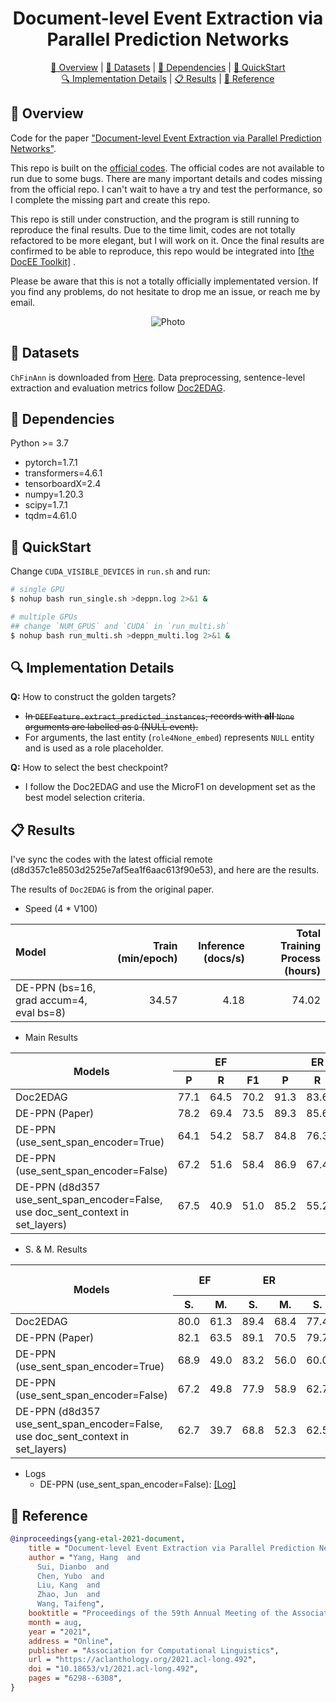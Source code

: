 <div align="center">
  <h1>Document-level Event Extraction via Parallel Prediction Networks</h1>
  <a href="#overview">🧱 Overview</a> | <a href="#datasets">💾 Datasets</a> | <a href="#dependencies">🌴 Dependencies</a> | <a href="#quickstart">🚀 QuickStart</a> <br />
  <a href="#implementation-detail">🔍 Implementation Details</a> | <a href="#results">📋 Results</a> | <a href="#reference">💌 Reference</a>
</div>


<h2 id="overview">🧱 Overview</h2>

Code for the paper ["Document-level Event Extraction via Parallel Prediction Networks"](https://aclanthology.org/2021.acl-long.492/).

This repo is built on the [official codes](https://github.com/HangYang-NLP/DE-PPN).
The official codes are not available to run due to some bugs.
There are many important details and codes missing from the official repo.
I can't wait to have a try and test the performance, so I complete the missing part and create this repo.

This repo is still under construction, and the program is still running to reproduce the final results.
Due to the time limit, codes are not totally refactored to be more elegant, but I will work on it.
Once the final results are confirmed to be able to reproduce, this repo would be integrated into [[the DocEE Toolkit]](https://github.com/Spico197/DocEE) .

Please be aware that this is not a totally officially implementated version.
If you find any problems, do not hesitate to drop me an issue, or reach me by email.

<p align="center">
  <img src="./overview.png" alt="Photo" style="width=100%;">
</p>

<h2 id="datasets">💾 Datasets</h2>

`ChFinAnn` is downloaded from [Here](https://github.com/dolphin-zs/Doc2EDAG/blob/master/Data.zip).
Data preprocessing, sentence-level extraction and evaluation metrics follow [Doc2EDAG](https://github.com/dolphin-zs/Doc2EDAG).

<h2 id="dependencies">🌴 Dependencies</h2>

Python >= 3.7
- pytorch=1.7.1
- transformers=4.6.1
- tensorboardX=2.4
- numpy=1.20.3
- scipy=1.7.1
- tqdm=4.61.0

<h2 id="quickstart">🚀 QuickStart</h2>

Change `CUDA_VISIBLE_DEVICES` in `run.sh` and run:

```bash
# single GPU
$ nohup bash run_single.sh >deppn.log 2>&1 &

# multiple GPUs
## change `NUM_GPUS` and `CUDA` in `run_multi.sh`
$ nohup bash run_multi.sh >deppn_multi.log 2>&1 &
```

<h2 id="implementation-detail">🔍 Implementation Details</h2>

**Q:** How to construct the golden targets?
- ~~In `DEEFeature.extract_predicted_instances`, records with **all** `None` arguments are labelled as `0` (NULL event).~~
- For arguments, the last entity (`role4None_embed`) represents `NULL` entity and is used as a role placeholder.

**Q:** How to select the best checkpoint?
- I follow the Doc2EDAG and use the MicroF1 on development set as the best model selection criteria.


<h2 id="results">📋 Results</h2>

I've sync the codes with the latest official remote (d8d357c1e8503d2525e7af5ea1f6aac613f90e53), and here are the results.

The results of `Doc2EDAG` is from the original paper.

- Speed (4 * V100)

| Model  | Train (min/epoch) | Inference (docs/s) | Total Training Process (hours) |
| :----- | ----------------: | -----------------: | -----------------------------: |
| DE-PPN (bs=16, grad accum=4, eval bs=8) |             34.57  |               4.18  |                          74.02  |

- Main Results

<table>
<thead>
  <tr>
    <th rowspan="2">Models</th>
    <th colspan="3">EF</th>
    <th colspan="3">ER</th>
    <th colspan="3">EU</th>
    <th colspan="3">EO</th>
    <th colspan="3">EP</th>
    <th colspan="3">Overall Macro</th>
    <th colspan="3">Overall Micro</th>
  </tr>
  <tr>
    <th>P</th>
    <th>R</th>
    <th>F1</th>
    <th>P</th>
    <th>R</th>
    <th>F1</th>
    <th>P</th>
    <th>R</th>
    <th>F1</th>
    <th>P</th>
    <th>R</th>
    <th>F1</th>
    <th>P</th>
    <th>R</th>
    <th>F1</th>
    <th>P</th>
    <th>R</th>
    <th>F1</th>
    <th>P</th>
    <th>R</th>
    <th>F1</th>
  </tr>
</thead>
<tbody>
  <tr>
    <td>Doc2EDAG</td>
    <td>77.1</td>
    <td>64.5</td>
    <td>70.2</td>
    <td>91.3</td>
    <td>83.6</td>
    <td>87.3</td>
    <td>80.2</td>
    <td>65.0</td>
    <td>71.8</td>
    <td>82.1</td>
    <td>69.0</td>
    <td>75.0</td>
    <td>80.0</td>
    <td>74.8</td>
    <td>77.3</td>
    <td></td>
    <td></td>
    <td>76.3</td>
    <td></td>
    <td></td>
    <td></td>
  </tr>
  <tr>
    <td>DE-PPN (Paper)</td>
    <td>78.2</td>
    <td>69.4</td>
    <td>73.5</td>
    <td>89.3</td>
    <td>85.6</td>
    <td>87.4</td>
    <td>69.7</td>
    <td>79.9</td>
    <td>74.4</td>
    <td>81.0</td>
    <td>71.3</td>
    <td>75.8</td>
    <td>83.8</td>
    <td>73.7</td>
    <td>78.4</td>
    <td></td>
    <td></td>
    <td>77.9</td>
    <td></td>
    <td></td>
    <td></td>
  </tr>
  <tr>
    <td>DE-PPN (use_sent_span_encoder=True)</td>
    <td>64.1</td>
    <td>54.2</td>
    <td>58.7</td>
    <td>84.8</td>
    <td>76.3</td>
    <td>80.3</td>
    <td>59.0</td>
    <td>49.5</td>
    <td>53.8</td>
    <td>63.3</td>
    <td>50.9</td>
    <td>56.4</td>
    <td>70.5</td>
    <td>55.3</td>
    <td>62.0</td>
    <td>68.3</td>
    <td>57.2</td>
    <td>62.2</td>
    <td>72.6</td>
    <td>59.5</td>
    <td>65.4</td>
  </tr>
  <tr>
    <td>DE-PPN (use_sent_span_encoder=False)</td>
    <td>67.2</td>
    <td>51.6</td>
    <td>58.4</td>
    <td>86.9</td>
    <td>67.4</td>
    <td>75.9</td>
    <td>61.8</td>
    <td>49.6</td>
    <td>55.1</td>
    <td>66.5</td>
    <td>50.4</td>
    <td>57.3</td>
    <td>71.9</td>
    <td>57.7</td>
    <td>64.0</td>
    <td>70.9</td>
    <td>55.3</td>
    <td>62.1</td>
    <td>74.2</td>
    <td>58.6</td>
    <td>65.5</td>
  </tr>
  <tr>
    <td>DE-PPN (d8d357 use_sent_span_encoder=False, use doc_sent_context in set_layers)</td>
    <td>67.5</td>
    <td>40.9</td>
    <td>51.0</td>
    <td>85.2</td>
    <td>55.2</td>
    <td>67.0</td>
    <td>61.2</td>
    <td>51.3</td>
    <td>55.8</td>
    <td>69.4</td>
    <td>50.4</td>
    <td>58.4</td>
    <td>70.7</td>
    <td>43.6</td>
    <td>53.9</td>
    <td>70.8</td>
    <td>48.3</td>
    <td>57.2</td>
    <td>73.2</td>
    <td>47.2</td>
    <td>57.4</td>
  </tr>
</tbody>
</table>

- S. & M. Results

<table>
<thead>
  <tr>
    <th rowspan="2">Models</th>
    <th colspan="2">EF</th>
    <th colspan="2">ER</th>
    <th colspan="2">EU</th>
    <th colspan="2">EO</th>
    <th colspan="2">EP</th>
    <th colspan="2">Overall Macro</th>
    <th colspan="2">Overall Micro</th>
  </tr>
  <tr>
    <th>S.</th>
    <th>M.</th>
    <th>S.</th>
    <th>M.</th>
    <th>S.</th>
    <th>M.</th>
    <th>S.</th>
    <th>M.</th>
    <th>S.</th>
    <th>M.</th>
    <th>S.</th>
    <th>M.</th>
    <th>S.</th>
    <th>M.</th>
  </tr>
</thead>
<tbody>
  <tr>
    <td>Doc2EDAG</td>
    <td>80.0</td>
    <td>61.3</td>
    <td>89.4</td>
    <td>68.4</td>
    <td>77.4</td>
    <td>64.6</td>
    <td>79.4</td>
    <td>69.5</td>
    <td>85.5</td>
    <td>72.5</td>
    <td>82.3</td>
    <td>67.3</td>
    <td></td>
    <td></td>
  </tr>
  <tr>
    <td>DE-PPN (Paper)</td>
    <td>82.1</td>
    <td>63.5</td>
    <td>89.1</td>
    <td>70.5</td>
    <td>79.7</td>
    <td>66.7</td>
    <td>80.6</td>
    <td>69.6</td>
    <td>88.0</td>
    <td>73.2</td>
    <td>83.9</td>
    <td>68.7</td>
    <td></td>
    <td></td>
  </tr>
  <tr>
    <td>DE-PPN (use_sent_span_encoder=True)</td>
    <td>68.9</td>
    <td>49.0</td>
    <td>83.2</td>
    <td>56.0</td>
    <td>60.0</td>
    <td>45.7</td>
    <td>67.8</td>
    <td>41.7</td>
    <td>75.9</td>
    <td>53.7</td>
    <td>71.2</td>
    <td>49.2</td>
    <td>77.0</td>
    <td>52.2</td>
  </tr>
  <tr>
    <td>DE-PPN (use_sent_span_encoder=False)</td>
    <td>67.2</td>
    <td>49.8</td>
    <td>77.9</td>
    <td>58.9</td>
    <td>62.7</td>
    <td>45.2</td>
    <td>64.4</td>
    <td>48.3</td>
    <td>74.6</td>
    <td>57.7</td>
    <td>69.3</td>
    <td>52.0</td>
    <td>74.0</td>
    <td>56.0</td>
  </tr>
  <tr>
    <td>DE-PPN (d8d357 use_sent_span_encoder=False, use doc_sent_context in set_layers)</td>
    <td>62.7</td>
    <td>39.7</td>
    <td>68.8</td>
    <td>52.3</td>
    <td>62.5</td>
    <td>46.9</td>
    <td>66.6</td>
    <td>47.6</td>
    <td>62.3</td>
    <td>49.1</td>
    <td>64.6</td>
    <td>47.1</td>
    <td>65.3</td>
    <td>48.4</td>
  </tr>
</tbody>
</table>

- Logs
  - DE-PPN (use_sent_span_encoder=False): [[Log]](Logs/shrink-deppn-reprod-1219-with_crf-ok_flag0-removeDup-noModEnc.log)

<h2 id="reference">💌 Reference</h2>

```bibtex
@inproceedings{yang-etal-2021-document,
    title = "Document-level Event Extraction via Parallel Prediction Networks",
    author = "Yang, Hang  and
      Sui, Dianbo  and
      Chen, Yubo  and
      Liu, Kang  and
      Zhao, Jun  and
      Wang, Taifeng",
    booktitle = "Proceedings of the 59th Annual Meeting of the Association for Computational Linguistics and the 11th International Joint Conference on Natural Language Processing (Volume 1: Long Papers)",
    month = aug,
    year = "2021",
    address = "Online",
    publisher = "Association for Computational Linguistics",
    url = "https://aclanthology.org/2021.acl-long.492",
    doi = "10.18653/v1/2021.acl-long.492",
    pages = "6298--6308",
}
```
